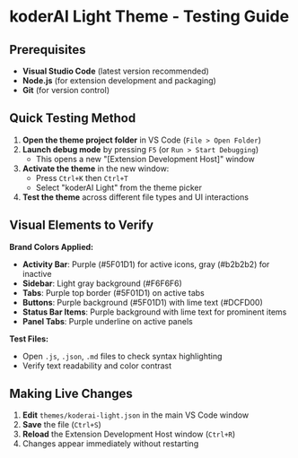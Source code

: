 # koderAI Light Theme - Testing Guide

## Prerequisites
- **Visual Studio Code** (latest version recommended)
- **Node.js** (for extension development and packaging)
- **Git** (for version control)

## Quick Testing Method

1. **Open the theme project folder** in VS Code (`File > Open Folder`)
2. **Launch debug mode** by pressing `F5` (or `Run > Start Debugging`)
   - This opens a new "[Extension Development Host]" window
3. **Activate the theme** in the new window:
   - Press `Ctrl+K` then `Ctrl+T`
   - Select "koderAI Light" from the theme picker
4. **Test the theme** across different file types and UI interactions

## Visual Elements to Verify

**Brand Colors Applied:**
- **Activity Bar**: Purple (#5F01D1) for active icons, gray (#b2b2b2) for inactive
- **Sidebar**: Light gray background (#F6F6F6)
- **Tabs**: Purple top border (#5F01D1) on active tabs
- **Buttons**: Purple background (#5F01D1) with lime text (#DCFD00)
- **Status Bar Items**: Purple background with lime text for prominent items
- **Panel Tabs**: Purple underline on active panels

**Test Files:**
- Open `.js`, `.json`, `.md` files to check syntax highlighting
- Verify text readability and color contrast

## Making Live Changes

1. **Edit** `themes/koderai-light.json` in the main VS Code window
2. **Save** the file (`Ctrl+S`)
3. **Reload** the Extension Development Host window (`Ctrl+R`)
4. Changes appear immediately without restarting
